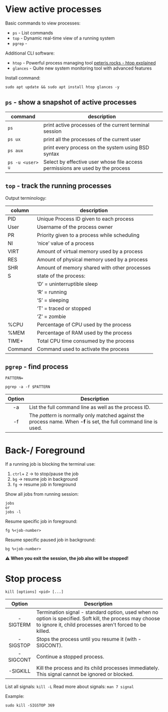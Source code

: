 # View active processes  

Basic commands to view processes:  
- `ps` - List commands
- `top` - Dynamic real-time view of a running system
- `pgrep` - 

Additional CLI software:  
- `htop` - Powerful process managing tool [peteris.rocks - htop explained](https://peteris.rocks/blog/htop/#process-state)
- `glances` - Quite new system monitoring tool with advanced features

Install command:  
```shell
sudo apt update && sudo apt install htop glances -y
```

## `ps` - show a snapshot of active processes

| command          | description                                                                    |
| ---------------- | ------------------------------------------------------------------------------ |
| `ps`             | print active processes of the current terminal session                         |
| `ps ux`          | print all the processes of the current user                                    | 
| `ps aux`         | print every process on the system using BSD syntax                             |
| `ps -u <user> u` | Select by effective user whose file access permissions are used by the process |

## `top` - track the running processes

Output terminology:

| column  | description                                  |
| ------- | -------------------------------------------- |
| PID     | Unique Process ID given to each process      |
| User    | Username of the process owner                |
| PR      | Priority given to a process while scheduling |
| NI      | ‘nice’ value of a process                    |
| VIRT    | Amount of virtual memory used by a process   |
| RES     | Amount of physical memory used by a process  |
| SHR     | Amount of memory shared with other processes |
| S       | state of the process:                        |
|         | ‘D’ = uninterruptible sleep                  |
|         | ‘R’ = running                                |
|         | ‘S’ = sleeping                               |
|         | ‘T’ = traced or stopped                      |
|         | ‘Z’ = zombie                                 |
| %CPU    | Percentage of CPU used by the process        |
| %MEM    | Percentage of RAM used by the process        |
| TIME+   | Total CPU time consumed by the process       |
| Command | Command used to activate the process         | 

## `pgrep` - find process

```shell
PATTERN=
```

```shell
pgrep -a -f $PATTERN
```

| Option | Description                                                                                                         |
|:------:| ------------------------------------------------------------------------------------------------------------------- |
|   -a   | List the full command line as well as the process ID.                                                               |
|   -f   | The _pattern_ is normally only matched against the process name. When **-f** is set, the full command line is used. | 

# Back-/ Foreground

If a running job is blocking the terminal use:
1. `ctrl`+ `Z` -> to stop/pause the job
2. `bg` -> resume job in background
3. `fg` -> resume job in foreground

Show all jobs from running session:  
```shell
jobs
or
jobs -l
```

Resume specific job in foreground:
```
fg %<job-number>
```

Resume specific paused job in background:
```
bg %<job-number>
```

**⚠ When you exit the session, the job also will be stopped!**

# Stop process

```shell
kill [options] <pid> [...]
```

|  Option  | Description                                                                                                                                                         |
|:--------:| ------------------------------------------------------------------------------------------------------------------------------------------------------------------- |
| -SIGTERM | Termination signal - standard option, used when no option is specified. Soft kill, the process may choose to ignore it, child processes aren't forced to be killed. |
| -SIGSTOP | Stops the process until you resume it (with -SIGCONT).                                                                                                              | 
| -SIGCONT | Continue a stopped process.                                                                                                                                         |
| -SIGKILL | Kill the process and its child processes immediately. This signal cannot be ignored or blocked.                                                                     |

List all signals: `kill -L`
Read more about signals: `man 7 signal`

Example:
```shell
sudo kill -SIGSTOP 369
```
